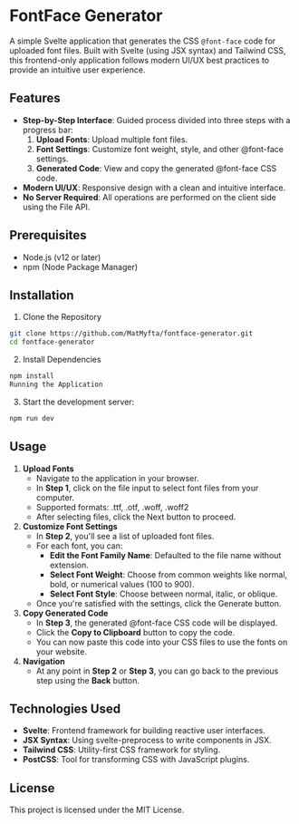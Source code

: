 # FontFace Generator

A simple Svelte application that generates the CSS `@font-face` code for uploaded font files. Built with Svelte (using JSX syntax) and Tailwind CSS, this frontend-only application follows modern UI/UX best practices to provide an intuitive user experience.

## Features

- **Step-by-Step Interface**: Guided process divided into three steps with a progress bar:
  1. **Upload Fonts**: Upload multiple font files.
  2. **Font Settings**: Customize font weight, style, and other @font-face settings.
  3. **Generated Code**: View and copy the generated @font-face CSS code.
- **Modern UI/UX**: Responsive design with a clean and intuitive interface.
- **No Server Required**: All operations are performed on the client side using the File API.

## Prerequisites

- Node.js (v12 or later)
- npm (Node Package Manager)

## Installation

1. Clone the Repository

```bash
git clone https://github.com/MatMyfta/fontface-generator.git
cd fontface-generator
```

2. Install Dependencies

```bash
npm install
Running the Application
```

3. Start the development server:

```bash
npm run dev
```

## Usage

1. **Upload Fonts**
    - Navigate to the application in your browser.
    - In **Step 1**, click on the file input to select font files from your computer.
    - Supported formats: .ttf, .otf, .woff, .woff2
    - After selecting files, click the Next button to proceed.
2. **Customize Font Settings**
    - In **Step 2**, you'll see a list of uploaded font files.
    - For each font, you can:
      - **Edit the Font Family Name**: Defaulted to the file name without extension.
      - **Select Font Weight**: Choose from common weights like normal, bold, or numerical values (100 to 900).
      - **Select Font Style**: Choose between normal, italic, or oblique.
    - Once you're satisfied with the settings, click the Generate button.
3. **Copy Generated Code**
   - In **Step 3**, the generated @font-face CSS code will be displayed.
   - Click the **Copy to Clipboard** button to copy the code.
   - You can now paste this code into your CSS files to use the fonts on your website.
4. **Navigation**
   - At any point in **Step 2** or **Step 3**, you can go back to the previous step using the **Back** button.

## Technologies Used

- **Svelte**: Frontend framework for building reactive user interfaces.
- **JSX Syntax**: Using svelte-preprocess to write components in JSX.
- **Tailwind CSS**: Utility-first CSS framework for styling.
- **PostCSS**: Tool for transforming CSS with JavaScript plugins.

## License

This project is licensed under the MIT License.
